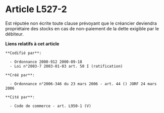 # Article L527-2

Est réputée non écrite toute clause prévoyant que le créancier deviendra propriétaire des stocks en cas de non-paiement de la
dette exigible par le débiteur.

**Liens relatifs à cet article**

	**Codifié par**:

	  - Ordonnance 2000-912 2000-09-18
	  - Loi n°2003-7 2003-01-03 art. 50 I (ratification)

	**Créé par**:

	  - Ordonnance n°2006-346 du 23 mars 2006 - art. 44 () JORF 24 mars 2006

	**Cité par**:

	  - Code de commerce - art. L950-1 (V)
